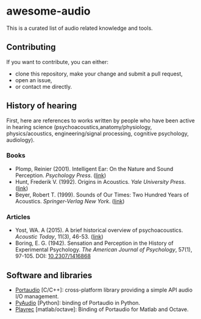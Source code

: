 # awesome-audio

This is a curated list of audio related knowledge and tools.

## Contributing

If you want to contribute, you can either:

- clone this repository, make your change and submit a pull request,
- open an issue,
- or contact me directly.

## History of hearing

First, here are references to works written by people who have been active in
hearing science (psychoacoustics,anatomy/physiology, physics/acoustics,
engineering/signal processing, cognitive psychology, audiology). 

### Books

- Plomp, Reinier (2001). Intelligent Ear: On the Nature and Sound Perception.
  *Psychology Press*. ([link][l3])
- Hunt, Frederik V. (1992). Origins in Acoustics. *Yale University Press*.
  ([link][l4])
- Beyer, Robert T. (1999). Sounds of Our Times: Two Hundred Years of Acoustics.
  *Springer-Verlag New York*. ([link][l5])

### Articles

- Yost, WA. A (2015). A brief historical overview of psychoacoustics.
  *Acoustic Today*, 11(3), 46-53. ([link][l1])
- Boring, E. G. (1942). Sensation and Perception in the History of Experimental
  Psychology. *The American Journal of Psychology*, 57(1), 97-105.
  DOI: [10.2307/1416868][l2]

## Software and libraries

- [Portaudio][l6] [C/C++]: cross-platform library providing a simple API audio I/O
  management.
- [PyAudio][l7] [Python]: binding of Portaudio in Python.
- [Playrec][l8] [matlab/octave]: Binding of Portaudio for Matlab and Octave.

[l1]: http://acousticstoday.org/wp-content/uploads/2015/08/Psychoacoustics-A-Brief-Historical-Overview.pdf 
[l2]: http://www.jstor.org/stable/1416868 
[l3]: https://www.amazon.com/Intelligent-Ear-Nature-Sound-Perception/dp/0805838678
[l4]: https://www.amazon.com/Origins-Acoustics-Science-Antiquity-Newton/dp/0300022204
[l5]: http://www.springer.com/gp/book/9780387984353

[l6]: http://portaudio.com/
[l7]: https://people.csail.mit.edu/hubert/pyaudio/
[l8]: http://www.playrec.co.uk/
